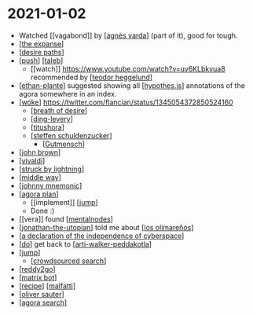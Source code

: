 # 2021-01-02

- Watched [[vagabond]] by [[agnès varda]] (part of it), good for tough.
- [[the expanse]]
- [[desire paths]]
- [[push]] [[taleb]]
  - [[watch]] https://www.youtube.com/watch?v=uv6KLbkvua8 recommended by [[teodor heggelund]]
- [[ethan-plante]] suggested showing all [[hypothes.is]] annotations of the agora somewhere in an index.
- [[woke]] https://twitter.com/flancian/status/1345054372850524160
  - [[breath of desire]]
  - [[ding-levery]]
  - [[titushora]]
  - [[steffen schuldenzucker]]
    - [[Gutmensch]]
- [[john brown]]
- [[vivaldi]]
- [[struck by lightning]]
- [[middle way]]
- [[johnny mnemonic]]
- [[agora plan]]
  - [[implement]] [[jump]]
  - Done :)
- [[vera]] found [[mentalnodes]]
- [[jonathan-the-utopian]] told me about [[los olimareños]]
- [[a declaration of the independence of cyberspace]]
- [[do]] get back to [[arti-walker-peddakotla]]
- [[jump]]
  - [[crowdsourced search]]
- [[reddy2go]]
- [[matrix bot]]
- [[recipe]] [[malfatti]]
- [[oliver sauter]]
- [[agora search]]

  

 
[//begin]: # "Autogenerated link references for markdown compatibility"
[agnès varda]: ../agnès-varda "Agnès Varda"
[the expanse]: ../the-expanse "The Expanse"
[desire paths]: ../desire-paths "Desire Paths"
[push]: ../push "Push"
[taleb]: ../taleb "Taleb"
[teodor heggelund]: ../teodor-heggelund "Teodor Heggelund"
[ethan-plante]: ../ethan-plante "Ethan Plante"
[hypothes.is]: ../hypothesis "Hypothesis"
[woke]: ../woke "Woke"
[breath of desire]: ../breath-of-desire "Breath of Desire"
[ding-levery]: ../ding-levery "Ding Levery"
[titushora]: ../titushora "Titushora"
[steffen schuldenzucker]: ../steffen-schuldenzucker "Steffen Schuldenzucker"
[Gutmensch]: ../gutmensch "Gutmensch"
[john brown]: ../john-brown "John Brown"
[vivaldi]: ../vivaldi "Vivaldi"
[struck by lightning]: ../struck-by-lightning "Struck by Lightning"
[middle way]: ../middle-way "Middle Way"
[johnny mnemonic]: ../johnny-mnemonic "Johnny Mnemonic"
[agora plan]: ../agora-plan "Agora Plan"
[jump]: ../jump "Jump"
[mentalnodes]: ../mentalnodes "Mentalnodes"
[jonathan-the-utopian]: ../jonathan-the-utopian "Jonathan the Utopian"
[los olimareños]: ../los-olimareños "Los Olimareños"
[a declaration of the independence of cyberspace]: ../a-declaration-of-the-independence-of-cyberspace "A Declaration of the Independence of Cyberspace"
[do]: ../do "Do"
[arti-walker-peddakotla]: ../arti-walker-peddakotla "Arti Walker Peddakotla"
[crowdsourced search]: ../crowdsourced-search "Crowdsourced Search"
[reddy2go]: ../reddy2go "Reddy2go"
[matrix bot]: ../matrix-bot "Matrix Bot"
[recipe]: ../recipe "Recipe"
[malfatti]: ../malfatti "Malfatti"
[oliver sauter]: ../oliver-sauter "Oliver Sauter"
[agora search]: ../agora-search "Agora Search"
[//end]: # "Autogenerated link references"